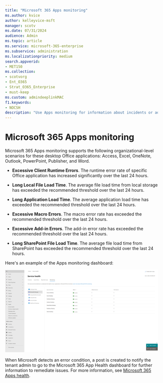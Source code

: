 ```yaml
---
title: "Microsoft 365 Apps monitoring"
ms.author: kvice
author: kelleyvice-msft
manager: scotv
ms.date: 07/31/2024
audience: Admin
ms.topic: article
ms.service: microsoft-365-enterprise
ms.subservice: administration
ms.localizationpriority: medium
search.appverid:
- MET150
ms.collection:
- scotvorg
- Ent_O365
- Strat_O365_Enterprise
- must-keep
ms.custom: admindeeplinkMAC
f1.keywords:
- NOCSH
description: "Use Apps monitoring for information about incidents or advisories related to Microsoft 365 Apps."
---
```


# Microsoft 365 Apps monitoring

Microsoft 365 Apps monitoring supports the following organizational-level scenarios for these desktop Office applications: Access, Excel, OneNote, Outlook, PowerPoint, Publisher, and Word.

- **Excessive Client Runtime Errors**. The runtime error rate of specific Office application has increased significantly over the last 24 hours.

- **Long Local File Load Time**. The average file load time from local storage has exceeded the recommended threshold over the last 24 hours.

- **Long Application Load Time**. The average application load time has exceeded the recommended threshold over the last 24 hours.

- **Excessive Macro Errors**. The macro error rate has exceeded the recommended threshold over the last 24 hours.

- **Excessive Add-in Errors**. The add-in error rate has exceeded the recommended threshold over the last 24 hours.

- **Long SharePoint File Load Time**. The average file load time from SharePoint has exceeded the recommended threshold over the last 24 hours.

Here's an example of the Apps monitoring dashboard:

![Organization-level scenarios for Microsoft 365 Apps monitoring.](../media/microsoft-365-apps.png)

When Microsoft detects an error condition, a post is created to notify the tenant admin to go to the Microsoft 365 App Health dashboard for further information to remediate issues. For more information, see [Microsoft 365 Apps health](/deployoffice/admincenter/microsoft-365-apps-health).
